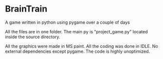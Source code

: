 # BrainTrain
A game written in python using pygame over a couple of days

All the files are in one folder. The main py is "project_game.py" located inside the source directory.

All the graphics were made in MS paint. All the coding was done in IDLE. No external dependencies except pygame. The code is highly unoptimized.
